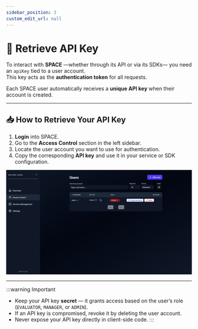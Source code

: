 ```yaml
---
sidebar_position: 3
custom_edit_url: null
---
```


# 🔑 Retrieve API Key

To interact with **SPACE** —whether through its API or via its SDKs— you need an `apiKey` tied to a user account.  
This key acts as the **authentication token** for all requests.

Each SPACE user automatically receives a **unique API key** when their account is created.

---

## 📥 How to Retrieve Your API Key

1. **Login** into SPACE.  
2. Go to the **Access Control** section in the left sidebar.  
3. Locate the user account you want to use for authentication.  
4. Copy the corresponding **API key** and use it in your service or SDK configuration.

![Access Control Screen](../../../static/img/space/user-guides/access-control.png)

---

:::warning Important
- Keep your API key **secret** — it grants access based on the user’s role (`EVALUATOR`, `MANAGER`, or `ADMIN`).  
- If an API key is compromised, revoke it by deleting the user account.  
- Never expose your API key directly in client-side code.
:::